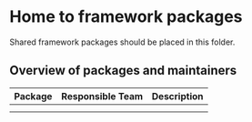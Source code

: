 # Home to framework packages

Shared framework packages should be placed in this folder.

## Overview of packages and maintainers

| Package | Responsible Team | Description |
|---------|------------------|-------------|
|         |                  |             |
|         |                  |             |
